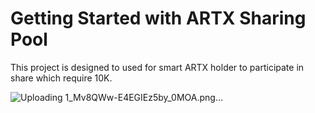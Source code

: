 # Getting Started with ARTX Sharing Pool

  This project is designed to used for smart ARTX holder to participate in share which require 10K.
  
  
  ![Uploading 1_Mv8QWw-E4EGIEz5by_0MOA.png…]()
